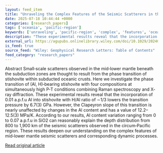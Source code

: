 ```yaml
---
layout: feed_item
title: "Unraveling the Complex Features of the Seismic Scatterers in the Mid‐Lower Mantle Through Phase Transition of (Al, H)‐Bearing Stishovite"
date: 2025-07-18 10:44:44 +0000
categories: [research_papers]
tags: ['oceania', 'pacific-region']
keywords: ['unraveling', 'pacific-region', 'complex', 'features', 'oceania']
description: "These experimental results reveal that the incorporation of 0"
external_url: https://agupubs.onlinelibrary.wiley.com/doi/10.1029/2024GL114146?af=R
is_feed: true
source_feed: "Wiley: Geophysical Research Letters: Table of Contents"
feed_category: "research_papers"
---
```


Abstract Small‐scale scatterers observed in the mid‐lower mantle beneath the subduction zones are thought to result from the phase transition of stishovite within subducted oceanic crusts. Here we investigate the phase transition of (Al, H)‐bearing stishovite with four compositions at simultaneously high P‐T conditions combining Raman spectroscopy and X‐ray diffraction. These experimental results reveal that the incorporation of 0.01 a.p.f.u Al into stishovite with H/Al ratio of ∼1/3 lowers the transition pressure by 6.7(3) GPa. However, the Clapeyron slope of this transition is nearly unaffected by changes in the Al content and has a value of 12.2–12.5(3) MPa/K. According to our results, Al content variation ranging from 0 to 0.07 a.p.f.u in SiO2 can reasonably explain the depth distribution from 800 to 1,900 km of the seismic scatterers observed in the circum‐Pacific region. These results deepen our understanding on the complex features of mid‐lower mantle seismic scatterers and corresponding dynamic processes.

[Read original article](https://agupubs.onlinelibrary.wiley.com/doi/10.1029/2024GL114146?af=R)

